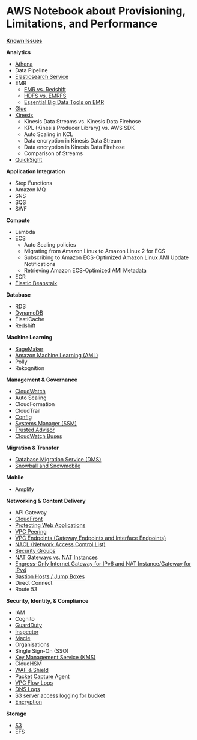 # AWS Notebook about Provisioning, Limitations, and Performance

**[Known Issues](KnownIssues.md)**

**Analytics**
- [Athena](Analytics.md)
- Data Pipeline
- [Elasticsearch Service](Analytics.md)
- EMR
  - [EMR vs. Redshift](EMR.md)
  - [HDFS vs. EMRFS](EMR.md)
  - [Essential Big Data Tools on EMR](BigDataTools.md)
- [Glue](Analytics.md)
- [Kinesis](Kinesis.md)
  - Kinesis Data Streams vs. Kinesis Data Firehose
  - KPL (Kinesis Producer Library) vs. AWS SDK
  - Auto Scaling in KCL
  - Data encryption in Kinesis Data Stream
  - Data encryption in Kinesis Data Firehose
  - Comparison of Streams
- [QuickSight](Analytics.md)

**Application Integration**
- Step Functions
- Amazon MQ
- SNS
- SQS
- SWF

**Compute**
- Lambda
- [ECS](ECS.md)
  - Auto Scaling policies
  - Migrating from Amazon Linux to Amazon Linux 2 for ECS
  - Subscribing to Amazon ECS-Optimized Amazon Linux AMI Update Notifications
  - Retrieving Amazon ECS-Optimized AMI Metadata
- ECR
- [Elastic Beanstalk](ElasticBeanstalk.md)

**Database**
- RDS
- [DynamoDB](DynamoDB.md)
- ElastiCache
- Redshift

**Machine Learning**
- [SageMaker](MachineLearning.md)
- [Amazon Machine Learning (AML)](MachineLearning.md)
- Polly
- Rekognition

**Management & Governance**
- [CloudWatch](LoggingAndMonitoring.md)
- Auto Scaling
- CloudFormation
- CloudTrail
- [Config](LoggingAndMonitoring.md)
- [Systems Manager (SSM)](LoggingAndMonitoring.md)
- [Trusted Advisor](LoggingAndMonitoring.md)
- [CloudWatch Buses](LoggingAndMonitoring.md)

**Migration & Transfer**
- [Database Migration Service (DMS)](MigrationAndTransfer.md)
- [Snowball and Snowmobile](MigrationAndTransfer.md)

**Mobile**
- Amplify

**Networking & Content Delivery**
  - API Gateway
  - [CloudFront](DesignEdgeSecurity.md)
  - [Protecting Web Applications](DesignEdgeSecurity.md)
  - [VPC Peering](SecureNetworkInfrastructure.md)
  - [VPC Endpoints (Gateway Endpoints and Interface Endpoints)](SecureNetworkInfrastructure.md)
  - [NACL (Network Access Control List)](SecureNetworkInfrastructure.md)
  - [Security Groups](SecureNetworkInfrastructure.md)
  - [NAT Gateways vs. NAT Instances](SecureNetworkInfrastructure.md)
  - [Engress-Only Internet Gateway for IPv6 and NAT Instance/Gateway for IPv4](SecureNetworkInfrastructure.md)
  - [Bastion Hosts / Jump Boxes](SecureNetworkInfrastructure.md)
  - Direct Connect
  - Route 53

**Security, Identity, & Compliance**
- IAM
- Cognito
- [GuardDuty](LoggingAndMonitoring.md)
- [Inspector](LoggingAndMonitoring.md)
- [Macie](LoggingAndMonitoring.md)
- Organisations
- Single Sign-On (SSO)
- [Key Management Service (KMS)](KMS.md)
- CloudHSM
- [WAF & Shield](DesignEdgeSecurity.md)
- [Packet Capture Agent](LoggingAndMonitoring.md)
- [VPC Flow Logs](LoggingAndMonitoring.md)
- [DNS Logs](LoggingAndMonitoring.md)
- [S3 server access logging for bucket](LoggingAndMonitoring.md)
- [Encryption](Encryption.md)

**Storage**
- [S3](S3.md)
- EFS

